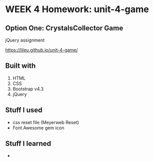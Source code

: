 

# WEEK 4 Homework: unit-4-game
## Option One: CrystalsCollector Game
jQuery assignment

https://lileu.github.io/unit-4-game/

## Built with
1. HTML
2. CSS
3. Bootstrap v4.3
4. jQuery

## Stuff I used
* css reset file (Meyerweb Reset)
* Font Awesome gem icon

## Stuff I learned
* 
